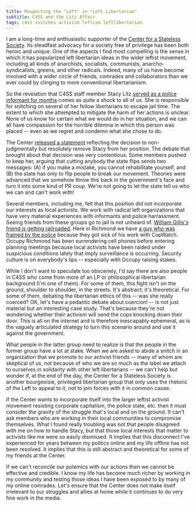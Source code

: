 ```yaml
---
title: Respecting the "Left" in "Left Libertarian"
subtitle: C4SS and the Litz Affair
tags: c4ss snitches activism leftism leftlibertarian
---
```


I am a long-time and enthusiastic supporter of the [Center for a Stateless Society](http://c4ss.org). Its steadfast advocacy for a society free of privilege has been both heroic and unique. One of the aspects I find most compelling is the sense in which it has popularized left libertarian ideas in the wider leftist movement, including all kinds of anarchists, socialists, communists, anarcho-syndicalists, greens, and other radicals. Indeed, many of us have become involved with a wider circle of friends, comrades and collaborators than we ever could by clinging to more conventional libertarianism.

So the revelation that C4SS staff member Stacy Litz [served as a police informant for months](http://georgedonnelly.com/agorism/how-a-libertarian-became-a-pennsylvania-state-police-informant) comes as quite a shock to all of us. She is responsible for snitching on several of her fellow libertarians to escape jail time. The extent to which she attempted to mitigate the harm of her actions is unclear. None of us know for certain what we would do in her situation, and we can all have compassion for the horrible dilemna in which this person was placed -- even as we regret and condemn what she chose to do.

The Center [released a statement](http://c4ss.org/content/10305) reflecting the decision to non-judgmentally but resolutely remove Stacy from her position. The debate that brought about that decision was very contentious.  Some members pushed to keep her, arguing that cutting anybody the state flips sends two messages: (A) if you make a mistake, you cannot rehabilitate yourself, and (B) the state has only to flip people to break our movement. Theories were advanced that we somehow throw this back in the government's face and turn it into some kind of PR coup. We're not going to let the state tell us who we can and can't work with!

Several members, including me, felt that this position did not incorporate our interests as local activists. We work with radical left organizations that have very material experiences with informants and police harrassment. Seeing friends from these groups go to jail is not unheard of. [William Gillis's friend is getting railroaded](http://humaniterations.net/2012/05/03/the-only-eulogy-im-writing-is-the-states/). Here in Richmond we have [a guy who was framed by the police](http://richmondlegalsupport.wordpress.com/2012/01/18/richmond-anarchist-jeremy-hawthorne-felony-trial-feb-1st/) because they got sick of his work with CopWatch. Occupy Richmond has been surrendering cell phones before entering planning meetings because local activists have been raided under suspicious conditions lately that imply surveillance is occurring. Security culture is on everybody's lips -- especially with Occupy raising stakes.

While I don't want to speculate too obscenely, I'd say there are also people in C4SS who come from more of an LP or philosophical libertarian background (I'm one of them). For some of them, this fight isn't on the ground, shoulder to shoulder, in the streets. It's abstract; it's theoretical. For some of them, debating the libertarian ethics of this -- was she really coerced? OK, let's have a pedantic debate about coercion! -- is not just material but an interesting case study. That's because they're not wondering whether their activism will send the cops knocking down their door. This is all on the internet and is therefore inescapably ephemeral, as is the vaguely articulated strategy to turn this scenario around and use it against the government.

What people in the latter group need to realize is that the people in the former group have a lot at stake. When we are asked to abide a snitch in an organization that we promote to our activist friends -- many of whom are skeptical of us, not because of who we are so much as the label we attach to ourselves in solidarity with other left libertarians -- we can't help but wonder if, at the end of the day, the Center for a Stateless Society is another bourgeoisie, privileged libertarian group that only uses the rhetoric of the Left to appeal to it, not to join forces with it in common cause.

If the Center wants to incorporate itself into the larger leftist activist movement resisting corporate capitalism, the police state, etc. then it must consider the gravity of the struggle that's local and on the ground. It can't ask members who are working in their local communities to compromise themselves. What I found really troubling was not that people disagreed with me on how to handle Stacy, but that those local interests that matter to activists like me were so easily dismissed. It implies that this disconnect I've experienced for years between my politics online and my life offline has not been resolved. It implies that this is still abstract and theoretical for some of my friends at the Center.

If we can't reconcile our polemics with our actions then we cannot be effective and credible. I know my life has become much richer by working in my community and testing those ideas I have been exposed to by many of my online comrades. Let's ensure that the Center does not make itself irrelevant to our struggles and allies at home while it continues to do very fine work in the media.